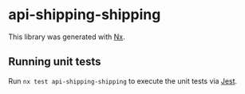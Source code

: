 # api-shipping-shipping

This library was generated with [Nx](https://nx.dev).

## Running unit tests

Run `nx test api-shipping-shipping` to execute the unit tests via [Jest](https://jestjs.io).
